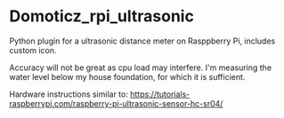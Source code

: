 # Domoticz_rpi_ultrasonic
Python plugin for a ultrasonic distance meter on Rasppberry Pi,
 includes custom icon.
 
Accuracy will not be great as cpu load may interfere.
I'm measuring the water level below my house foundation, for which it is sufficient.

Hardware instructions similar to:
https://tutorials-raspberrypi.com/raspberry-pi-ultrasonic-sensor-hc-sr04/
